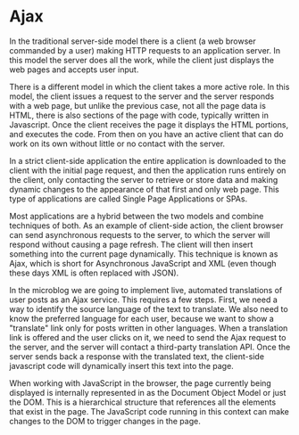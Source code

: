 # Ajax

In the traditional server-side model there is a client (a web browser commanded by a user) making HTTP requests to an application server. In this model the server does all the work, while the client just displays the web pages and accepts user input.

There is a different model in which the client takes a more active role. In this model, the client issues a request to the server and the server responds with a web page, but unlike the previous case, not all the page data is HTML, there is also sections of the page with code, typically written in Javascript. Once the client receives the page it displays the HTML portions, and executes the code. From then on you have an active client that can do work on its own without little or no contact with the server.

In a strict client-side application the entire application is downloaded to the client with the initial page request, and then the application runs entirely on the client, only contacting the server to retrieve or store data and making dynamic changes to the appearance of that first and only web page. This type of applications are called Single Page Applications or SPAs.

Most applications are a hybrid between the two models and combine techniques of both. As an example of client-side action, the client browser can send asynchronous requests to the server, to which the server will respond without causing a page refresh. The client will then insert something into the current page dynamically. This technique is known as Ajax, which is short for Asynchronous JavaScript and XML (even though these days XML is often replaced with JSON).

In the microblog we are going to implement live, automated translations of user posts as an Ajax service. This requires a few steps. First, we need a way to identify the source language of the text to translate. We also need to know the preferred language for each user, because we want to show a "translate" link only for posts written in other languages. When a translation link is offered and the user clicks on it, we need to send the Ajax request to the server, and the server will contact a third-party translation API. Once the server sends back a response with the translated text, the client-side javascript code will dynamically insert this text into the page.

When working with JavaScript in the browser, the page currently being displayed is internally represented in as the Document Object Model or just the DOM. This is a hierarchical structure that references all the elements that exist in the page. The JavaScript code running in this context can make changes to the DOM to trigger changes in the page.
